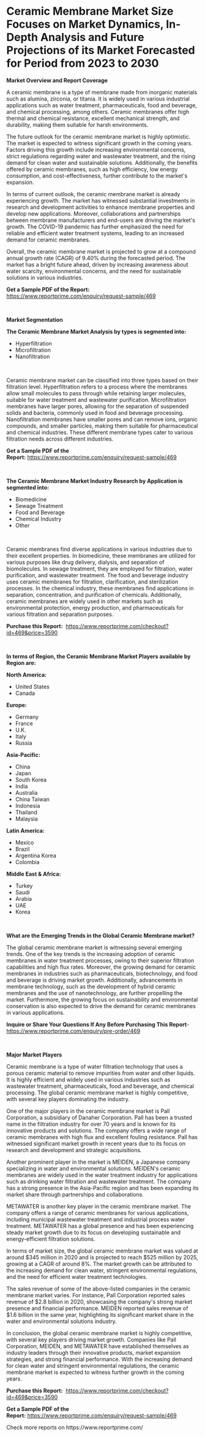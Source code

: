 <p><h1>Ceramic Membrane Market Size Focuses on Market Dynamics, In-Depth Analysis and Future Projections of its Market Forecasted for Period from 2023 to 2030</h1></p><p><strong>Market Overview and Report Coverage</strong></p>
<p><p>A ceramic membrane is a type of membrane made from inorganic materials such as alumina, zirconia, or titania. It is widely used in various industrial applications such as water treatment, pharmaceuticals, food and beverage, and chemical processing, among others. Ceramic membranes offer high thermal and chemical resistance, excellent mechanical strength, and durability, making them suitable for harsh environments.</p><p>The future outlook for the ceramic membrane market is highly optimistic. The market is expected to witness significant growth in the coming years. Factors driving this growth include increasing environmental concerns, strict regulations regarding water and wastewater treatment, and the rising demand for clean water and sustainable solutions. Additionally, the benefits offered by ceramic membranes, such as high efficiency, low energy consumption, and cost-effectiveness, further contribute to the market's expansion.</p><p>In terms of current outlook, the ceramic membrane market is already experiencing growth. The market has witnessed substantial investments in research and development activities to enhance membrane properties and develop new applications. Moreover, collaborations and partnerships between membrane manufacturers and end-users are driving the market's growth. The COVID-19 pandemic has further emphasized the need for reliable and efficient water treatment systems, leading to an increased demand for ceramic membranes.</p><p>Overall, the ceramic membrane market is projected to grow at a compound annual growth rate (CAGR) of 9.40% during the forecasted period. The market has a bright future ahead, driven by increasing awareness about water scarcity, environmental concerns, and the need for sustainable solutions in various industries.</p></p>
<p><strong>Get a Sample PDF of the Report:</strong> <a href="https://www.reportprime.com/enquiry/request-sample/469">https://www.reportprime.com/enquiry/request-sample/469</a></p>
<p>&nbsp;</p>
<p><strong>Market Segmentation</strong></p>
<p><strong>The Ceramic Membrane Market Analysis by types is segmented into:</strong></p>
<p><ul><li>Hyperfiltration</li><li>Microfiltration</li><li>Nanofiltration</li></ul></p>
<p>&nbsp;</p>
<p><p>Ceramic membrane market can be classified into three types based on their filtration level. Hyperfiltration refers to a process where the membranes allow small molecules to pass through while retaining larger molecules, suitable for water treatment and wastewater purification. Microfiltration membranes have larger pores, allowing for the separation of suspended solids and bacteria, commonly used in food and beverage processing. Nanofiltration membranes have smaller pores and can remove ions, organic compounds, and smaller particles, making them suitable for pharmaceutical and chemical industries. These different membrane types cater to various filtration needs across different industries.</p></p>
<p><strong>Get a Sample PDF of the Report:</strong>&nbsp;<a href="https://www.reportprime.com/enquiry/request-sample/469">https://www.reportprime.com/enquiry/request-sample/469</a></p>
<p>&nbsp;</p>
<p><strong>The Ceramic Membrane Market Industry Research by Application is segmented into:</strong></p>
<p><ul><li>Biomedicine</li><li>Sewage Treatment</li><li>Food and Beverage</li><li>Chemical Industry</li><li>Other</li></ul></p>
<p>&nbsp;</p>
<p><p>Ceramic membranes find diverse applications in various industries due to their excellent properties. In biomedicine, these membranes are utilized for various purposes like drug delivery, dialysis, and separation of biomolecules. In sewage treatment, they are employed for filtration, water purification, and wastewater treatment. The food and beverage industry uses ceramic membranes for filtration, clarification, and sterilization processes. In the chemical industry, these membranes find applications in separation, concentration, and purification of chemicals. Additionally, ceramic membranes are widely used in other markets such as environmental protection, energy production, and pharmaceuticals for various filtration and separation purposes.</p></p>
<p><strong>Purchase this Report:</strong>&nbsp; <a href="https://www.reportprime.com/checkout?id=469&price=3590">https://www.reportprime.com/checkout?id=469&price=3590</a></p>
<p>&nbsp;</p>
<p><strong>In terms of Region, the Ceramic Membrane Market Players available by Region are:</strong></p>
<p>
    <p> <strong> North America: </strong>
        <ul>
            <li>United States</li>
            <li>Canada</li>
        </ul>
        </p> 
    <p> <strong> Europe: </strong>
        <ul>
            <li>Germany</li>
            <li>France</li>
            <li>U.K.</li>
            <li>Italy</li>
            <li>Russia</li>
        </ul>
        </p> 
    <p> <strong> Asia-Pacific: </strong>
        <ul>
            <li>China</li>
            <li>Japan</li>
            <li>South Korea</li>
            <li>India</li>
            <li>Australia</li>
            <li>China Taiwan</li>
            <li>Indonesia</li>
            <li>Thailand</li>
            <li>Malaysia</li>
        </ul>
        </p> 
    <p> <strong> Latin America: </strong>
        <ul>
            <li>Mexico</li>
            <li>Brazil</li>
            <li>Argentina Korea</li>
            <li>Colombia</li>
        </ul>
        </p> 
    <p> <strong> Middle East & Africa: </strong>
        <ul>
            <li>Turkey</li>
            <li>Saudi</li>
            <li>Arabia</li>
            <li>UAE</li>
            <li>Korea</li>
        </ul>
    </p>
    </p>
<p>&nbsp;</p>
<p><strong>What are the Emerging Trends in the Global Ceramic Membrane market?</strong></p>
<p><p>The global ceramic membrane market is witnessing several emerging trends. One of the key trends is the increasing adoption of ceramic membranes in water treatment processes, owing to their superior filtration capabilities and high flux rates. Moreover, the growing demand for ceramic membranes in industries such as pharmaceuticals, biotechnology, and food and beverage is driving market growth. Additionally, advancements in membrane technology, such as the development of hybrid ceramic membranes and the use of nanotechnology, are further propelling the market. Furthermore, the growing focus on sustainability and environmental conservation is also expected to drive the demand for ceramic membranes in various applications.</p></p>
<p><strong>Inquire or Share Your Questions If Any Before Purchasing This Report</strong>- <a href="https://www.reportprime.com/enquiry/pre-order/469">https://www.reportprime.com/enquiry/pre-order/469</a></p>
<p>&nbsp;</p>
<p><strong>Major Market Players</strong></p>
<p><p>Ceramic membrane is a type of water filtration technology that uses a porous ceramic material to remove impurities from water and other liquids. It is highly efficient and widely used in various industries such as wastewater treatment, pharmaceuticals, food and beverage, and chemical processing. The global ceramic membrane market is highly competitive, with several key players dominating the industry.</p><p>One of the major players in the ceramic membrane market is Pall Corporation, a subsidiary of Danaher Corporation. Pall has been a trusted name in the filtration industry for over 70 years and is known for its innovative products and solutions. The company offers a wide range of ceramic membranes with high flux and excellent fouling resistance. Pall has witnessed significant market growth in recent years due to its focus on research and development and strategic acquisitions.</p><p>Another prominent player in the market is MEIDEN, a Japanese company specializing in water and environmental solutions. MEIDEN's ceramic membranes are widely used in the water treatment industry for applications such as drinking water filtration and wastewater treatment. The company has a strong presence in the Asia-Pacific region and has been expanding its market share through partnerships and collaborations.</p><p>METAWATER is another key player in the ceramic membrane market. The company offers a range of ceramic membranes for various applications, including municipal wastewater treatment and industrial process water treatment. METAWATER has a global presence and has been experiencing steady market growth due to its focus on developing sustainable and energy-efficient filtration solutions.</p><p>In terms of market size, the global ceramic membrane market was valued at around $345 million in 2020 and is projected to reach $525 million by 2025, growing at a CAGR of around 8%. The market growth can be attributed to the increasing demand for clean water, stringent environmental regulations, and the need for efficient water treatment technologies.</p><p>The sales revenue of some of the above-listed companies in the ceramic membrane market varies. For instance, Pall Corporation reported sales revenue of $2.8 billion in 2020, showcasing the company's strong market presence and financial performance. MEIDEN reported sales revenue of $1.6 billion in the same year, highlighting its significant market share in the water and environmental solutions industry.</p><p>In conclusion, the global ceramic membrane market is highly competitive, with several key players driving market growth. Companies like Pall Corporation, MEIDEN, and METAWATER have established themselves as industry leaders through their innovative products, market expansion strategies, and strong financial performance. With the increasing demand for clean water and stringent environmental regulations, the ceramic membrane market is expected to witness further growth in the coming years.</p></p>
<p><strong>Purchase this Report:</strong>&nbsp;&nbsp;<a href="https://www.reportprime.com/checkout?id=469&price=3590">https://www.reportprime.com/checkout?id=469&price=3590</a></p>
<p></p>
<p><strong>Get a Sample PDF of the Report:</strong>&nbsp;<a href="https://www.reportprime.com/enquiry/request-sample/469">https://www.reportprime.com/enquiry/request-sample/469</a></p>
<p>Check more reports on https://www.reportprime.com/</p>